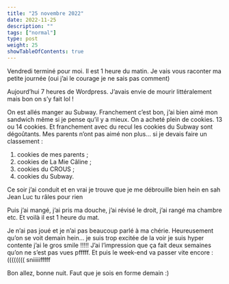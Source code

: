 ```yaml
---
title: "25 novembre 2022"
date: 2022-11-25
description: ""
tags: ["normal"]
type: post
weight: 25
showTableOfContents: true
---
```


Vendredi terminé pour moi. Il est 1 heure du matin. Je vais vous raconter ma petite journée (oui j’ai le courage je ne sais pas comment)

Aujourd’hui 7 heures de Wordpress. J’avais envie de mourir littéralement mais bon on s’y fait lol !

On est allés manger au Subway. Franchement c’est bon, j’ai bien aimé mon sandwich même si je pense qu’il y a mieux. On a acheté plein de cookies. 13 ou 14 cookies. Et franchement avec du recul les cookies du Subway sont dégoûtants. Mes parents n’ont pas aimé non plus… si je devais faire un classement :

1. cookies de mes parents ;
2. cookies de La Mie Câline ;
3. cookies du CROUS ;
4. cookies du Subway.

Ce soir j’ai conduit et en vrai je trouve que je me débrouille bien hein en sah Jean Luc tu râles pour rien

Puis j’ai mangé, j’ai pris ma douche, j’ai révisé le droit, j’ai rangé ma chambre etc. Et voilà il est 1 heure du mat.

Je n’ai pas joué et je n’ai pas beaucoup parlé à ma chérie. Heureusement qu’on se voit demain hein... je suis trop excitée de la voir je suis hyper contente j’ai le gros smile !!!!! J’ai l’impression que ça fait deux semaines qu’on ne s’est pas vues pfffff. Et puis le week-end va passer vite encore :(((((((( sniiiiifffff

Bon allez, bonne nuit. Faut que je sois en forme demain :)